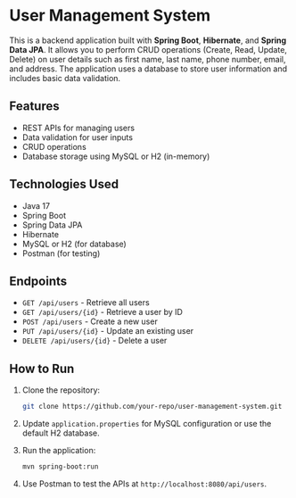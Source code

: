 # User Management System

This is a backend application built with **Spring Boot**, **Hibernate**, and **Spring Data JPA**. It allows you to perform CRUD operations (Create, Read, Update, Delete) on user details such as first name, last name, phone number, email, and address. The application uses a database to store user information and includes basic data validation.

## Features
- REST APIs for managing users
- Data validation for user inputs
- CRUD operations
- Database storage using MySQL or H2 (in-memory)

## Technologies Used
- Java 17
- Spring Boot
- Spring Data JPA
- Hibernate
- MySQL or H2 (for database)
- Postman (for testing)

## Endpoints
- `GET /api/users` - Retrieve all users
- `GET /api/users/{id}` - Retrieve a user by ID
- `POST /api/users` - Create a new user
- `PUT /api/users/{id}` - Update an existing user
- `DELETE /api/users/{id}` - Delete a user

## How to Run

1. Clone the repository:
   ```bash
   git clone https://github.com/your-repo/user-management-system.git
   ```

2. Update `application.properties` for MySQL configuration or use the default H2 database.

3. Run the application:
   ```bash
   mvn spring-boot:run
   ```

4. Use Postman to test the APIs at `http://localhost:8080/api/users`.
